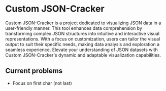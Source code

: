 # Custom JSON-Cracker

Custom JSON-Cracker is a project dedicated to visualizing JSON data in a user-friendly manner. This tool enhances data comprehension by transforming complex JSON structures into intuitive and interactive visual representations. With a focus on customization, users can tailor the visual output to suit their specific needs, making data analysis and exploration a seamless experience. Elevate your understanding of JSON datasets with Custom JSON-Cracker's dynamic and adaptable visualization capabilities.

## Current problems

- Focus on first char (not last)
